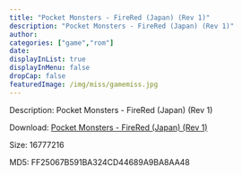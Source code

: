 ```yaml
---
title: "Pocket Monsters - FireRed (Japan) (Rev 1)"
description: "Pocket Monsters - FireRed (Japan) (Rev 1)"
author: 
categories: ["game","rom"]
date: 
displayInList: true
displayInMenu: false
dropCap: false
featuredImage: /img/miss/gamemiss.jpg
---
```


Description: Pocket Monsters - FireRed (Japan) (Rev 1)

Download: <a style="text-decoration:underline;" href="https://mega.nz/#!6bZGwQzC!_EXiCUOyLW_-1vytAiZkgJtffmDJCd9jtY_O__CPbpo" target = "_blank" rel = "nofollow" > Pocket Monsters - FireRed (Japan) (Rev 1)</a>

Size: 16777216

MD5: FF25067B591BA324CD44689A9BA8AA48

